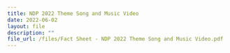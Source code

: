 ```yaml
---
title: NDP 2022 Theme Song and Music Video
date: 2022-06-02
layout: file
description: ""
file_url: /files/Fact Sheet - NDP 2022 Theme Song and Music Video.pdf
---
```



